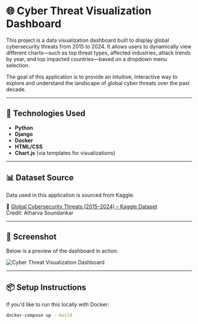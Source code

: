 # 🌐 Cyber Threat Visualization Dashboard

This project is a data visualization dashboard built to display global cybersecurity threats from 2015 to 2024. It allows users to dynamically view different charts—such as top threat types, affected industries, attack trends by year, and top impacted countries—based on a dropdown menu selection.

The goal of this application is to provide an intuitive, interactive way to explore and understand the landscape of global cyber threats over the past decade.

---

## 🚀 Technologies Used

- **Python**
- **Django**
- **Docker**
- **HTML/CSS**
- **Chart.js** (via templates for visualizations)

---

## 📊 Dataset Source

Data used in this application is sourced from Kaggle:

📎 [Global Cybersecurity Threats (2015–2024) – Kaggle Dataset](https://www.kaggle.com/datasets/atharvasoundankar/global-cybersecurity-threats-2015-2024)  
Credit: Atharva Soundankar

---

## 📸 Screenshot

Below is a preview of the dashboard in action:

![Cyber Threat Visualization Dashboard](Screenshot%202025-03-26%20010448.png)

---

## 📦 Setup Instructions

If you'd like to run this locally with Docker:

```bash
docker-compose up --build
